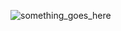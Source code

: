 ![something_goes_here](https://img.shields.io/badge/any_text-you_like-blue)


<!--
**ATrnd/ATrnd** is a ✨ _special_ ✨ repository because its `README.md` (this file) appears on your GitHub profile.

-https://img.shields.io/badge/Battle.net-000?style=for-the-badge&logo=battle.net&logoColor=148EFF
-https://img.shields.io/badge/any_text-you_like-blue

Here are some ideas to get you started:

- 🔭 I’m currently working on ...
- 🌱 I’m currently learning ...
- 👯 I’m looking to collaborate on ...
- 🤔 I’m looking for help with ...
- 💬 Ask me about ...
- 📫 How to reach me: ...
- 😄 Pronouns: ...
- ⚡ Fun fact: ...
-->

